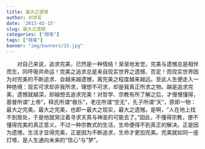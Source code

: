 ```yaml
---
title: 最大之遗憾
author: 刘学军
date: '2013-02-15'
slug: 最大之遗憾
categories: ["随笔"]
tags: ["随笔"]
banner: "img/banners/15.jpg"
---
```


&emsp;&emsp;对自己来说，追求完美，已然是一种情结！渐渐地发觉，完美与遗憾总是相伴而生，同呼吸共命运！完美之追求总是来自现实世界之遗憾、否定！而现实世界因为对完美的不断追求、会越来越遗憾，离完美之程度越来越远。至此人生便走入一种绝境：现实可求却非我所求，理想不可求，却是我真正所求之物。越是追求完美，遗憾就越深，却越想去追求完美！对哲学、宗教有所了解之后，才慢慢懂得，基督所谓“上帝”，释氏所谓“极乐”，老庄所谓“空无”，孔子所谓“天”，原即一物：最大之完美。最大之完美，也即一最大之现实，最大之遗憾。是啊，“人在地上找不到居处，于是他就哭泣着寻求天真与神圣的可能去了。”因此，不懂得宗教，便不懂得完美的真正意义，不过一种宗教式的生活，生命便得不到真正的解决。正是因为遗憾，生活才显得完美，正是因为不断追求，生命才更加完美。完美就如同一座灯塔，是人生通向未来的“信心”与“梦”。
